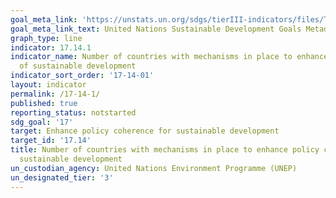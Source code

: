 ```yaml
---
goal_meta_link: 'https://unstats.un.org/sdgs/tierIII-indicators/files/Tier3-17-14-01.pdf'
goal_meta_link_text: United Nations Sustainable Development Goals Metadata
graph_type: line
indicator: 17.14.1
indicator_name: Number of countries with mechanisms in place to enhance policy coherence
  of sustainable development
indicator_sort_order: '17-14-01'
layout: indicator
permalink: /17-14-1/
published: true
reporting_status: notstarted
sdg_goal: '17'
target: Enhance policy coherence for sustainable development
target_id: '17.14'
title: Number of countries with mechanisms in place to enhance policy coherence of
  sustainable development
un_custodian_agency: United Nations Environment Programme (UNEP)
un_designated_tier: '3'
---
```

